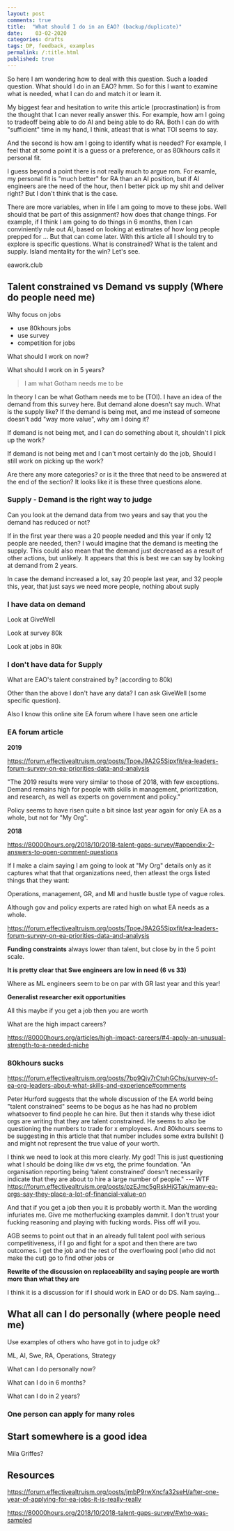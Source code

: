 ```yaml
---
layout: post
comments: true
title:  "What should I do in an EAO? (backup/duplicate)" 
date:    03-02-2020 
categories: drafts
tags: DP, feedback, examples
permalink: /:title.html
published: true
---
```


So here I am wondering how to deal with this question. Such a loaded
question. What should I do in an EAO? hmm. So for this I want to
examine what is needed, what I can do and match it or learn it. 

My biggest fear and hesitation to write this article (procrastination)
is from  the thought that I can never really answer this. For example,
how am I going to tradeoff being able to do AI and being able to do
RA. Both I can do with "sufficient" time in my hand, I think, atleast
that is what TOI seems to say. 

And the second is how am I going to identify what is needed? For
example, I feel that at some point it is a guess or a preference, or
as 80khours calls it personal fit. 

I guess beyond a point there is not really much to argue rom. For
examle, my personal fit is "much better" for RA than an AI position,
but if AI engineers are the need of the hour, then I better pick up my
shit and deliver right? But I don't think that is the case. 

There are more variables, when in life I am going to move to these
jobs. Well should that be part of this assignment? how does that
change things. For example, if I think I am going to do things in 6
months, then I can conviniently rule out AI, based on looking at
estimates of how long people prepped for ...  But that can come
later. With this article all I should try to explore is specific
questions. What is constrained? What is the talent and supply. Island
mentality for the win? Let's see.

eawork.club
	
## Talent constrained vs Demand vs supply (Where do people need me)

Why focus on jobs 

- use 80khours jobs
- use survey
- competition for jobs

What should I work on now?

What should I work on in 5 years?

> I am what Gotham needs me to be

In theory I can be what Gotham needs me to be (TOI). I have an idea of
the demand from this survey here. But demand alone doesn't say
much. What is the supply like? If the demand is being met, and me
instead of someone doesn't add "way more value", why am I doing it?

If demand is not being met, and I can do something about it, shouldn't
I pick up the work? 

If demand is not being met and I can't most certainly do the job,
Should I still work on picking up the work?

Are there any more categories? or is it the three that need to be
answered at the end of the section? It looks like it is these three
questions alone. 

### Supply - Demand is the right way to judge


Can you look at the demand data from two years and say that you the
demand has reduced or not?

If in the first year there was a 20 people needed and this year if
only 12 people are needed, then? I would imagine that the demand is
meeting the supply. This could also mean that the demand just
decreased as a result of other actions, but unlikely. It appears that
this is best we can say by looking at demand from 2 years.

In case the demand increased a lot, say 20 people last year, and 32
people this, year, that just says we need more people, nothing about suply


### I have data on demand

Look at GiveWell

Look at survey 80k

Look at jobs in 80k

### I don't have data for Supply

What are EAO's talent constrained by? (according to 80k)

Other than the above I don't have any data? I can ask GiveWell (some
specific question).

Also I know this online site EA forum where I have seen one article 



### EA forum article
**2019**

https://forum.effectivealtruism.org/posts/TpoeJ9A2G5Sipxfit/ea-leaders-forum-survey-on-ea-priorities-data-and-analysis

"The 2019 results were very similar to those of 2018, with few
exceptions. Demand remains high for people with skills in management,
prioritization, and research, as well as experts on government and
policy."


Policy seems to have risen quite a bit since last year again for only
EA as a whole, but not for "My Org".

**2018**

https://80000hours.org/2018/10/2018-talent-gaps-survey/#appendix-2-answers-to-open-comment-questions

If I make a claim saying I am going to look at "My Org" details only
as it captures what that that organizations need, then atleast the
orgs listed things that they want:

Operations, management, GR, and MI and hustle bustle type of vague
roles.

Although gov and policy experts are rated high on what EA needs as a
whole.





https://forum.effectivealtruism.org/posts/TpoeJ9A2G5Sipxfit/ea-leaders-forum-survey-on-ea-priorities-data-and-analysis

**Funding constraints** always lower than talent, but close by in the
5 point scale.







**It is pretty clear that Swe engineers are low in need (6 vs 33)**

Where as ML engineers seem to be on par with GR last year and this year!




**Generalist researcher exit opportunities**





All this maybe if you get a job then you are worth

What are the high impact careers?

https://80000hours.org/articles/high-impact-careers/#4-apply-an-unusual-strength-to-a-needed-niche

### 80khours sucks

https://forum.effectivealtruism.org/posts/7bp9Qjy7rCtuhGChs/survey-of-ea-org-leaders-about-what-skills-and-experience#comments

Peter Hurford suggests that the whole discussion of the EA world being
"talent constrained" seems to be bogus as he has had no problem
whatsoever to find people he can hire. But then it stands why these
idiot orgs are writing that they are talent constrained. He seems to
also be questioning the numbers to trade for x employees. And 80khours
seems to be suggesting in this article that that number includes some
extra bullshit () and might not represent the true value of your worth.

I think we need to look at this more clearly. My god! This is just
questioning what I should be doing like dw vs etg, the prime
foundation. "An organisation reporting being ‘talent constrained’ doesn’t
necessarily indicate that they are about to hire a large number of
people." --- WTF
https://forum.effectivealtruism.org/posts/pzEJmc5gRskHjGTak/many-ea-orgs-say-they-place-a-lot-of-financial-value-on

And that if you get a job then you it is probably worth it. Man the
wording infuriates me. Give me motherfucking examples dammit. I don't
trust your fucking reasoning and playing with fucking words. Piss off
will you.

AGB seems to point out that in an already full talent pool with
serious competitiveness, if I go and fight for a spot and then there
are two outcomes. I get the job and the rest of the overflowing pool
(who did not make the cut) go to find other jobs or 

**Rewrite of the discussion on replaceability and saying people are
worth more than what they are**

I think it is a discussion for if I should work in EAO or do DS. Nam saying...



## What all can I do personally (where people need me)

Use examples of others who have got in to judge ok?

ML, AI, Swe, RA, Operations, Strategy

What can I do personally now?

What can I do in 6 months?

What can I do in 2 years?

### One person can apply for many roles

## Start somewhere is a good idea

Mila Griffes?


## Resources

https://forum.effectivealtruism.org/posts/jmbP9rwXncfa32seH/after-one-year-of-applying-for-ea-jobs-it-is-really-really

https://80000hours.org/2018/10/2018-talent-gaps-survey/#who-was-sampled
